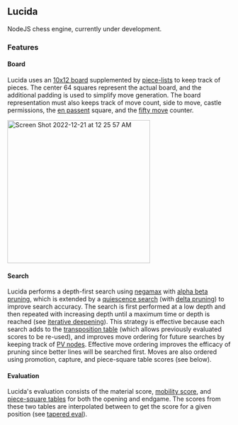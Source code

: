 ## Lucida  
NodeJS chess engine, currently under development.

### Features
<!-- The core aspects of any chess engine are the move search, evaluation, and board representation. -->

#### Board
Lucida uses an [10x12 board](https://www.chessprogramming.org/10x12_Board) supplemented by [piece-lists](https://www.chessprogramming.org/Piece-Lists) to keep track of pieces. The center 64 squares represent the actual board, and the additional padding is used to simplify move generation. The board representation must also keeps track of move count, side to move, castle permissions, the [en passent](https://www.chess.com/terms/en-passant) square, and the [fifty move](https://en.wikipedia.org/wiki/Fifty-move_rule) counter.

<img width="322" alt="Screen Shot 2022-12-21 at 12 25 57 AM" src="https://user-images.githubusercontent.com/55864293/208828245-ac40be15-b7ec-4e7d-9794-1242b9236a10.png">

#### Search
Lucida performs a depth-first search using [negamax](https://www.chessprogramming.org/Negamax) with [alpha beta pruning](https://www.chessprogramming.org/Alpha-Beta), which is extended by a [quiescence search](https://www.chessprogramming.org/Quiescence_Search) (with [delta pruning](https://www.chessprogramming.org/Delta_Pruning)) to improve search accuracy. The search is first performed at a low depth and then repeated with increasing depth until a maximum time or depth is reached (see [iterative deepening](https://www.chessprogramming.org/Iterative_Deepening)). This strategy is effective because each search adds to the [transposition table](https://www.chessprogramming.org/Transposition_Table) (which allows previously evaluated scores to be re-used), and improves move ordering for future searches by keeping track of [PV nodes](https://www.chessprogramming.org/Node_Types#PV-Nodes). Effective move ordering improves the efficacy of pruning since better lines will be searched first. Moves are also ordered using promotion, capture, and piece-square table scores (see below).

#### Evaluation
Lucida's evaluation consists of the material score, [mobility score](https://www.chessprogramming.org/Mobility), and [piece-square tables](https://www.chessprogramming.org/Piece-Square_Tables) for both the opening and endgame. The scores from these two tables are interpolated between to get the score for a given position (see [tapered eval](https://www.chessprogramming.org/Tapered_Eval)).
